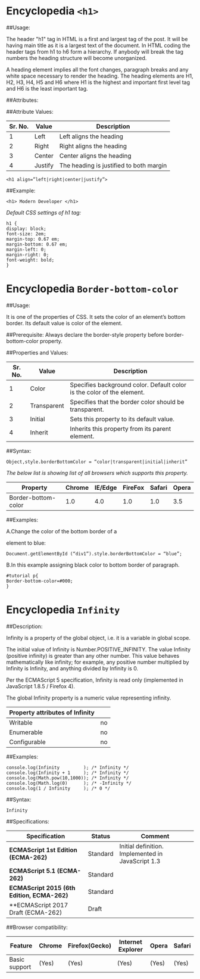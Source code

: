 
# Encyclopedia  `<h1>`

##Usage:


The header "h1" tag in HTML is a first and largest tag of the post.
It will be having main title as it is a largest text of the document.
In HTML coding the header tags from h1 to h6 form a hierarchy.
If anybody will break the tag numbers the heading structure will become unorganized.

A heading element implies all the font changes, paragraph breaks and any white space necessary to render the heading. The heading elements are H1, H2, H3, H4, H5 and H6 where H1 is the highest and important first level tag and H6 is the least important tag. 

##Attributes:



##Attribute Values:


|  Sr. No.|   Value    |Description                             |
|---------|------------|----------------------------------------|
|   1	  | Left       | Left aligns the heading                |
|   2	  | Right      | Right aligns the heading               |
|   3	  | Center     | Center aligns the heading              |
|   4	  | Justify    | The heading is justified to both margin|


```<h1 align=”left|right|center|justify”>```

##Example:

```
<h1> Modern Developer </h1>

```

*Default CSS settings of h1 tag:*

```
h1 {
display: block;
font-size: 2em;
margin-top: 0.67 em;
margin-bottom: 0.67 em;
margin-left: 0;
margin-right: 0;
font-weight: bold;
}

```
# Encyclopedia  `Border-bottom-color`

##Usage:

It is one of the properties of CSS. It sets the color of an element’s bottom border. Its default value is color of the element. 

##Prerequisite:
Always declare the border-style property before border-bottom-color property. 

##Properties and Values:
	
	
|Sr. No.|Value	        |Description                                                            |
|-------|---------------|-----------------------------------------------------------------------|
|1	|Color	        |Specifies background color. Default color is the color of the element. |
|2	|Transparent    |Specifies that the border color should be transparent.                 |
|3	|Initial	|Sets this property to its default value.                               |
|4	|Inherit	|Inherits this property from its parent element.                        |

##Syntax:

```
Object,style.borderBottomColor = “color|transparent|initial|inherit”
```

*The below list is showing list of all browsers which supports this property.*

|Property	        |Chrome	|IE/Edge |FireFox |Safari	|Opera|
|-----------------------|-------|--------|--------|-------------|-----|
|Border-bottom-color	|1.0	|4.0	 |1.0	  |1.0	        |3.5  |

##Examples:

A.Change the color of the bottom border of a <div> element to blue:

```
Document.getElementById (“div1”).style.borderBottomColor = “blue”;
```
B.In this example assigning black color to bottom border of paragraph.

```
#tutorial p{
Border-bottom-color=#000;
}

```

# Encyclopedia  `Infinity`

##Description:

Infinity is a property of the global object, i.e. it is a variable in global scope.

The initial value of Infinity is Number.POSITIVE_INFINITY. The value Infinity (positive infinity) is greater than any other number. This value behaves mathematically like infinity; for example, any positive number multiplied by Infinity is Infinity, and anything divided by Infinity is 0.

Per the ECMAScript 5 specification, Infinity is read only (implemented in JavaScript 1.8.5 / Firefox 4).

The global Infinity property is a numeric value representing infinity.

|Property attributes of Infinity|   |
|-------------------------------|---|
|Writable	                |no |
|Enumerable	                |no |
|Configurable	                |no |

##Examples:

```
console.log(Infinity         ); /* Infinity */  
console.log(Infinity + 1     ); /* Infinity */  
console.log(Math.pow(10,1000)); /* Infinity */  
console.log(Math.log(0)      ); /* -Infinity */  
console.log(1 / Infinity     ); /* 0 */

```

##Syntax:

```
Infinity 
```
##Specifications:


|Specification	                                       |Status	             |Comment                                           |
|------------------------------------------------------|---------------------|--------------------------------------------------|
|**ECMAScript 1st Edition (ECMA-262)**	               |Standard	     |Initial definition. Implemented in JavaScript 1.3 |
|**ECMAScript 5.1 (ECMA-262)**                         |Standard             |                                                  |    
|**ECMAScript 2015 (6th Edition, ECMA-262)**           |Standard             |                                                  |     
|**ECMAScript 2017 Draft (ECMA-262)                    |Draft                |                                                  |


##Browser compatibility:


|Feature	   |Chrome	|Firefox(Gecko)	|Internet Explorer	|Opera	|Safari|
|------------------|------------|---------------|-----------------------|-------|------|
|Basic support	   |(Yes)	|(Yes)	        |(Yes)	                |(Yes)	|(Yes) |
